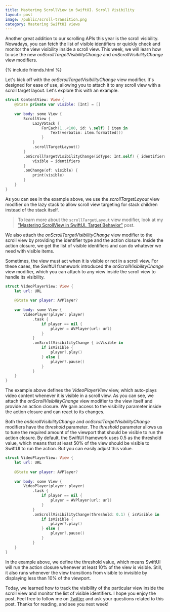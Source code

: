 ```yaml
---
title: Mastering ScrollView in SwiftUI. Scroll Visibility
layout: post
image: /public/scroll-transition.png
category: Mastering SwiftUI views
---
```


Another great addition to our scrolling APIs this year is the scroll visibility. Nowadays, you can fetch the list of visible identifiers or quickly check and monitor the view visibility inside a scroll view. This week, we will learn how to use the new *onScrollTargetVisibilityChange* and *onScrollVisibilityChange* view modifiers.

{% include friends.html %}

Let's kick off with the *onScrollTargetVisibilityChange* view modifier. It's designed for ease of use, allowing you to attach it to any scroll view with a scroll target layout. Let's explore this with an example.

```swift
struct ContentView: View {
    @State private var visible: [Int] = []
    
    var body: some View {
        ScrollView {
            LazyVStack {
                ForEach(1..<100, id: \.self) { item in
                    Text(verbatim: item.formatted())
                }
            }
            .scrollTargetLayout()
        }
        .onScrollTargetVisibilityChange(idType: Int.self) { identifiers in
            visible = identifiers
        }
        .onChange(of: visible) {
            print(visible)
        }
    }
}
```

As you can see in the example above, we use the *scrollTargetLayout* view modifier on the lazy stack to allow scroll view targeting for stack children instead of the stack itself. 

> To learn more about the `scrollTargetLayout` view modifier, look at my ["Mastering ScrollView in SwiftUI. Target Behavior"](/2023/06/20/mastering-scrollview-in-swiftui-target-behavior/) post.

We also attach the *onScrollTargetVisibilityChange* view modifier to the scroll view by providing the identifier type and the action closure. Inside the action closure, we get the list of visible identifiers and can do whatever we need with visible items.

Sometimes, the view must act when it is visible or not in a scroll view. For these cases, the SwiftUI framework introduced the *onScrollVisibilityChange* view modifier, which you can attach to any view inside the scroll view to handle its visibility.

```swift
struct VideoPlayerView: View {
    let url: URL
    
    @State var player: AVPlayer?
    
    var body: some View {
        VideoPlayer(player: player)
            .task {
                if player == nil {
                    player = AVPlayer(url: url)
                }
            }
            .onScrollVisibilityChange { isVisible in
                if isVisible {
                    player?.play()
                } else {
                    player?.pause()
                }
            }
    }
}
```

The example above defines the *VideoPlayerView* view, which auto-plays video content whenever it is visible in a scroll view. As you can see, we attach the *onScrollVisibilityChange* view modifier to the view itself and provide an action closure. We gain access to the visibility parameter inside the action closure and can react to its changes.

Both the *onScrollVisibilityChange* and *onScrollTargetVisibilityChange* modifiers have the *threshold* parameter. The *threshold* parameter allows us to tune the required amount of the viewport that should be visible to run the action closure. By default, the SwiftUI framework uses 0.5 as the threshold value, which means that at least 50% of the view should be visible to SwiftUI to run the action. But you can easily adjust this value.

```swift
struct VideoPlayerView: View {
    let url: URL
    
    @State var player: AVPlayer?
    
    var body: some View {
        VideoPlayer(player: player)
            .task {
                if player == nil {
                    player = AVPlayer(url: url)
                }
            }
            .onScrollVisibilityChange(threshold: 0.1) { isVisible in
                if isVisible {
                    player?.play()
                } else {
                    player?.pause()
                }
            }
    }
}
```

In the example above, we define the threshold value, which means SwiftUI will run the action closure whenever at least 10% of the view is visible. Still, it also runs whenever the view transitions from visible to invisible by displaying less than 10% of the viewport.

Today, we learned how to track the visibility of the particular view inside the scroll view and monitor the list of visible identifiers. I hope you enjoy the post. Feel free to follow me on [Twitter](https://twitter.com/mecid) and ask your questions related to this post. Thanks for reading, and see you next week!
